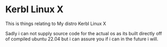 # Kerbl Linux X
This is things relating to My distro Kerbl Linux X

Sadly i can not supply source code for the actual os as its built directly off of compiled ubuntu 22.04 but i can assure you if i can in the future i will.
